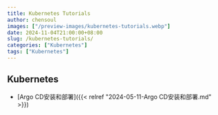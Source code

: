 ```yaml
---
title: Kubernetes Tutorials
author: chensoul
images: ["/preview-images/kubernetes-tutorials.webp"]
date: 2024-11-04T21:00:00+08:00
slug: /kubernetes-tutorials/
categories: ["Kubernetes"]
tags: ["Kubernetes"]
---
```


## Kubernetes
* [Argo CD安装和部署]({{< relref "2024-05-11-Argo CD安装和部署.md" >}})